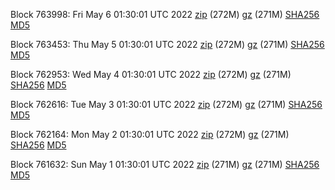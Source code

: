 Block 763998: Fri May  6 01:30:01 UTC 2022 [zip](https://files.01coin.io/mainnet/2022-05-06/bootstrap.dat.zip) (272M) [gz](https://files.01coin.io/mainnet/2022-05-06/bootstrap.dat.tar.gz) (271M) [SHA256](https://files.01coin.io/mainnet/2022-05-06/sha256.txt) [MD5](https://files.01coin.io/mainnet/2022-05-06/md5.txt)

Block 763453: Thu May  5 01:30:01 UTC 2022 [zip](https://files.01coin.io/mainnet/2022-05-05/bootstrap.dat.zip) (272M) [gz](https://files.01coin.io/mainnet/2022-05-05/bootstrap.dat.tar.gz) (271M) [SHA256](https://files.01coin.io/mainnet/2022-05-05/sha256.txt) [MD5](https://files.01coin.io/mainnet/2022-05-05/md5.txt)

Block 762953: Wed May  4 01:30:01 UTC 2022 [zip](https://files.01coin.io/mainnet/2022-05-04/bootstrap.dat.zip) (272M) [gz](https://files.01coin.io/mainnet/2022-05-04/bootstrap.dat.tar.gz) (271M) [SHA256](https://files.01coin.io/mainnet/2022-05-04/sha256.txt) [MD5](https://files.01coin.io/mainnet/2022-05-04/md5.txt)

Block 762616: Tue May  3 01:30:01 UTC 2022 [zip](https://files.01coin.io/mainnet/2022-05-03/bootstrap.dat.zip) (272M) [gz](https://files.01coin.io/mainnet/2022-05-03/bootstrap.dat.tar.gz) (271M) [SHA256](https://files.01coin.io/mainnet/2022-05-03/sha256.txt) [MD5](https://files.01coin.io/mainnet/2022-05-03/md5.txt)

Block 762164: Mon May  2 01:30:01 UTC 2022 [zip](https://files.01coin.io/mainnet/2022-05-02/bootstrap.dat.zip) (272M) [gz](https://files.01coin.io/mainnet/2022-05-02/bootstrap.dat.tar.gz) (271M) [SHA256](https://files.01coin.io/mainnet/2022-05-02/sha256.txt) [MD5](https://files.01coin.io/mainnet/2022-05-02/md5.txt)

Block 761632: Sun May  1 01:30:01 UTC 2022 [zip](https://files.01coin.io/mainnet/2022-05-01/bootstrap.dat.zip) (271M) [gz](https://files.01coin.io/mainnet/2022-05-01/bootstrap.dat.tar.gz) (271M) [SHA256](https://files.01coin.io/mainnet/2022-05-01/sha256.txt) [MD5](https://files.01coin.io/mainnet/2022-05-01/md5.txt)
